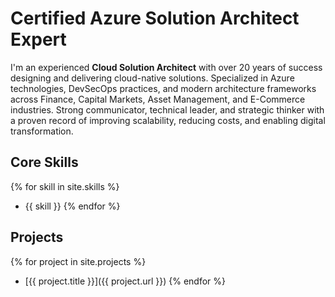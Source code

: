 # Certified Azure Solution Architect Expert

I'm an experienced **Cloud Solution Architect** with over 20 years of success designing and delivering cloud-native solutions. Specialized in Azure technologies, DevSecOps practices, and modern architecture frameworks across Finance, Capital Markets, Asset Management, and E-Commerce industries. Strong communicator, technical leader, and strategic thinker with a proven record of improving scalability, reducing costs, and enabling digital transformation.

## Core Skills

{% for skill in site.skills %}
* {{ skill }}
{% endfor %}

## Projects

{% for project in site.projects %}
* [{{ project.title }}]({{ project.url }})
{% endfor %}
